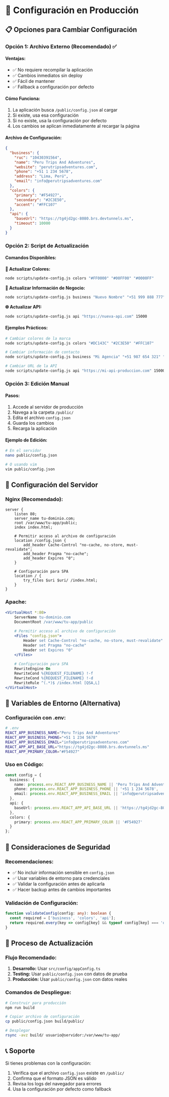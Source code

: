 # 🚀 Configuración en Producción

## 📋 Opciones para Cambiar Configuración

### **Opción 1: Archivo Externo (Recomendado) ✅**

#### **Ventajas:**
- ✅ No requiere recompilar la aplicación
- ✅ Cambios inmediatos sin deploy
- ✅ Fácil de mantener
- ✅ Fallback a configuración por defecto

#### **Cómo Funciona:**
1. La aplicación busca `/public/config.json` al cargar
2. Si existe, usa esa configuración
3. Si no existe, usa la configuración por defecto
4. Los cambios se aplican inmediatamente al recargar la página

#### **Archivo de Configuración:**
```json
{
  "business": {
    "ruc": "10430391564",
    "name": "Peru Trips And Adventures",
    "website": "perutripsadventures.com",
    "phone": "+51 1 234 5678",
    "address": "Lima, Perú",
    "email": "info@perutripsadventures.com"
  },
  "colors": {
    "primary": "#F54927",
    "secondary": "#2C3E50",
    "accent": "#FFC107"
  },
  "api": {
    "baseUrl": "https://tg4jd2gc-8080.brs.devtunnels.ms",
    "timeout": 10000
  }
}
```

### **Opción 2: Script de Actualización**

#### **Comandos Disponibles:**

**🔄 Actualizar Colores:**
```bash
node scripts/update-config.js colors "#FF0000" "#00FF00" "#0000FF"
```

**🏢 Actualizar Información de Negocio:**
```bash
node scripts/update-config.js business "Nuevo Nombre" "+51 999 888 777" "nuevo@email.com"
```

**🌐 Actualizar API:**
```bash
node scripts/update-config.js api "https://nueva-api.com" 15000
```

#### **Ejemplos Prácticos:**

```bash
# Cambiar colores de la marca
node scripts/update-config.js colors "#DC143C" "#2C3E50" "#FFC107"

# Cambiar información de contacto
node scripts/update-config.js business "Mi Agencia" "+51 987 654 321" "contacto@miagencia.com"

# Cambiar URL de la API
node scripts/update-config.js api "https://mi-api-produccion.com" 15000
```

### **Opción 3: Edición Manual**

#### **Pasos:**
1. Accede al servidor de producción
2. Navega a la carpeta `/public/`
3. Edita el archivo `config.json`
4. Guarda los cambios
5. Recarga la aplicación

#### **Ejemplo de Edición:**
```bash
# En el servidor
nano public/config.json

# O usando vim
vim public/config.json
```

## 🔧 Configuración del Servidor

### **Nginx (Recomendado):**
```nginx
server {
    listen 80;
    server_name tu-dominio.com;
    root /var/www/tu-app/public;
    index index.html;

    # Permitir acceso al archivo de configuración
    location /config.json {
        add_header Cache-Control "no-cache, no-store, must-revalidate";
        add_header Pragma "no-cache";
        add_header Expires "0";
    }

    # Configuración para SPA
    location / {
        try_files $uri $uri/ /index.html;
    }
}
```

### **Apache:**
```apache
<VirtualHost *:80>
    ServerName tu-dominio.com
    DocumentRoot /var/www/tu-app/public
    
    # Permitir acceso al archivo de configuración
    <Files "config.json">
        Header set Cache-Control "no-cache, no-store, must-revalidate"
        Header set Pragma "no-cache"
        Header set Expires "0"
    </Files>
    
    # Configuración para SPA
    RewriteEngine On
    RewriteCond %{REQUEST_FILENAME} !-f
    RewriteCond %{REQUEST_FILENAME} !-d
    RewriteRule ^(.*)$ /index.html [QSA,L]
</VirtualHost>
```

## 📝 Variables de Entorno (Alternativa)

### **Configuración con .env:**
```bash
# .env
REACT_APP_BUSINESS_NAME="Peru Trips And Adventures"
REACT_APP_BUSINESS_PHONE="+51 1 234 5678"
REACT_APP_BUSINESS_EMAIL="info@perutripsadventures.com"
REACT_APP_API_BASE_URL="https://tg4jd2gc-8080.brs.devtunnels.ms"
REACT_APP_PRIMARY_COLOR="#F54927"
```

### **Uso en Código:**
```typescript
const config = {
  business: {
    name: process.env.REACT_APP_BUSINESS_NAME || 'Peru Trips And Adventures',
    phone: process.env.REACT_APP_BUSINESS_PHONE || '+51 1 234 5678',
    email: process.env.REACT_APP_BUSINESS_EMAIL || 'info@perutripsadventures.com'
  },
  api: {
    baseUrl: process.env.REACT_APP_API_BASE_URL || 'https://tg4jd2gc-8080.brs.devtunnels.ms'
  },
  colors: {
    primary: process.env.REACT_APP_PRIMARY_COLOR || '#F54927'
  }
};
```

## 🚨 Consideraciones de Seguridad

### **Recomendaciones:**
- ✅ No incluir información sensible en `config.json`
- ✅ Usar variables de entorno para credenciales
- ✅ Validar la configuración antes de aplicarla
- ✅ Hacer backup antes de cambios importantes

### **Validación de Configuración:**
```typescript
function validateConfig(config: any): boolean {
  const required = ['business', 'colors', 'api'];
  return required.every(key => config[key] && typeof config[key] === 'object');
}
```

## 🔄 Proceso de Actualización

### **Flujo Recomendado:**
1. **Desarrollo:** Usar `src/config/appConfig.ts`
2. **Testing:** Usar `public/config.json` con datos de prueba
3. **Producción:** Usar `public/config.json` con datos reales

### **Comandos de Despliegue:**
```bash
# Construir para producción
npm run build

# Copiar archivo de configuración
cp public/config.json build/public/

# Desplegar
rsync -avz build/ usuario@servidor:/var/www/tu-app/
```

## 📞 Soporte

Si tienes problemas con la configuración:
1. Verifica que el archivo `config.json` existe en `/public/`
2. Confirma que el formato JSON es válido
3. Revisa los logs del navegador para errores
4. Usa la configuración por defecto como fallback 